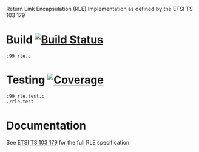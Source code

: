 Return Link Encapsulation (RLE) Implementation as defined by the ETSI TS 103 179

# Build [![Build Status](https://api.travis-ci.org/yne/rle.svg)](https://travis-ci.org/yne/rle)

```
c99 rle.c
```
# Testing [![Coverage](https://codecov.io/github/yne/rle/coverage.svg?branch=master)](https://codecov.io/github/yne/rle?branch=master)

```
c99 rle.test.c
./rle.test
```

# Documentation

See [ETSI TS 103 179](http://www.etsi.org/deliver/etsi_ts/103100_103199/103179/01.01.01_60/ts_103179v010101p.pdf) for the full RLE specification.

